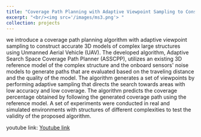 ```yaml
---
title: "Coverage Path Planning with Adaptive Viewpoint Sampling to Construct 3D Models of Complex Structures for the Purpose of Inspection"
excerpt: "<br/><img src='/images/ms3.png'> "
collection: projects
---
```


we introduce a coverage path planning algorithm with adaptive viewpoint sampling to construct accurate 3D models of complex large structures using Unmanned Aerial Vehicle (UAV). The developed algorithm, Adaptive Search Space Coverage Path Planner (ASSCPP), utilizes an existing 3D reference model of the complex structure and the onboard sensors' noise models to generate paths that are evaluated based on the traveling distance and the quality of the model. The algorithm generates a set of viewpoints by performing adaptive sampling that directs the search towards areas with low accuracy and low coverage. The algorithm predicts the coverage percentage obtained by following the generated coverage path using the reference model. A set of experiments were conducted in real and simulated environments with structures of different complexities to test the validity of the proposed algorithm.

youtube link: [Youtube link](https://www.youtube.com/watch?v=L8Q1rioAKyk&feature=youtu.be)